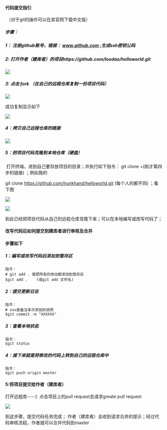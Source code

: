 ####                                                                                                                                  代码提交指引

​                               （对于git的操作可以在其官网下载中文版）

#####   步骤：  

#####      1： 注册github账号，链接： www.github.com   ;生成ssh密钥公码

#####      2:   打开作者（建库者）的项目https://github.com/loodao/helloworld.git

![](G:\project_repo\helloworld\documents\代码提交指引.assets\1.png)

#####  3: 点击 fork （在自己的远程仓库复制一份项目代码）

![](G:\project_repo\helloworld\documents\代码提交指引.assets\2.png)



   成功复制显示如下

![](G:\project_repo\helloworld\documents\代码提交指引.assets\3.png)



##### 4：拷贝自己远程仓库的链接

![](G:\project_repo\helloworld\documents\代码提交指引.assets\4.png)



##### 5：把项目代码克隆到本地仓库（硬盘）

​              打开终端，进到自己要存放项目的目录；并执行如下指令： git clone  +(刚才第四步的链接) ；例如我的

git clone https://github.com/hunkhand/helloworld.git (每个人的都不同) ；看下图

![](G:\project_repo\helloworld\documents\代码提交指引.assets\5.png)

![](G:\project_repo\helloworld\documents\代码提交指引.assets\6.png)



到此已经把项目代码从自己的远程仓库克隆下来；可以在本地编写或改写代码了；

####                            改写代码后如何提交到建库者进行审核及合并

#### 步骤如下

##### 1：编写或改写代码后添加到暂存区

    指令： 
    # git add . 是把所有的改动都添加到暂存区
    $git add .    (或git add 文件名)   


##### 2：提交更新日志

  ~~~
指令：
 # xxx是备注本次添加的说明
$git commit -m "XXXXXX"      
  ~~~

##### 3：查看本地状态

~~~
指令： 
$git status 
~~~

##### 4：接下来就是将修改的代码上转到自己的远程仓库中

~~~
指令：
$git push origin master
~~~

#### 5:将项目提交给作者（建库者） 

打开远程库----》点击项目上的pull request去请求greate pull request

![](G:\project_repo\helloworld\documents\代码提交指引.assets\7.png)

到这步骤，提交代码任务完成； 作者（建库者）会收到请求合并的提示；经过代码审核流程，作者就可以合并代码到master

